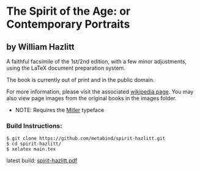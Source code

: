 The Spirit of the Age: or Contemporary Portraits
===============================================
by William Hazlitt
------------------

A faithful facsimile of the 1st/2nd edition, with a few minor
adjustments, using the LaTeX document preparation system.

The book is currently out of print and in the public domain.

For more information, please visit the associated
[wikipedia page](http://en.wikipedia.org/wiki/The_Spirit_of_the_Age). You
may also view page images from the original books in the images
folder.

* NOTE: Requires the [Miller](https://store.typenetwork.com/foundry/cartercone/fonts/miller-text/roman) typeface

### Build Instructions: ###
    $ git clone https://github.com/metabind/spirit-hazlitt.git
    $ cd spirit-hazlitt/
    $ xelatex main.tex

latest build: [spirit-hazlitt.pdf](https://drive.google.com/open?id=0BwdiXsyas_gzaEtPQ04xOEN2UGM)
